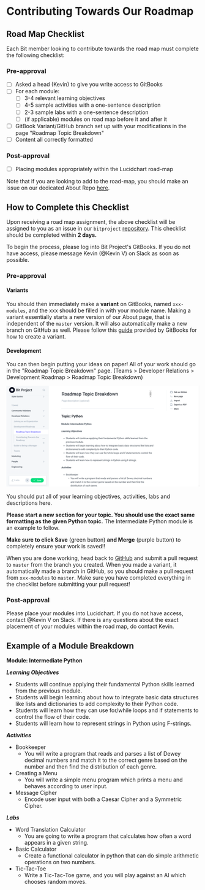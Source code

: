# Contributing Towards Our Roadmap

## Road Map Checklist

Each Bit member looking to contribute towards the road map must complete the following checklist:

### Pre-approval

* [ ] Asked a head \(Kevin\) to give you write access to GitBooks
* [ ] For each module: 
  * [ ] 3-4 relevant learning objectives
  * [ ] 4-5 sample activities with a one-sentence description
  * [ ] 2-3 sample labs with a one-sentence description
  * [ ] \(if applicable\) modules on road map before it and after it  
* [ ] GitBook Variant/GitHub branch set up with your modifications in the page "Roadmap Topic Breakdown"
* [ ] Content all correctly formatted

### **Post-approval**

* [ ] Placing modules appropriately within the Lucidchart road-map

Note that if you are looking to add to the road-map, you should make an issue on our dedicated About Repo [here](https://github.com/bitprj/bitproject).

## How to Complete this Checklist

Upon receiving a road map assignment, the above checklist will be assigned to you as an issue in our `bitproject` [repository](https://github.com/bitprj/bitproject). This checklist should be completed within **2 days.** 

To begin the process, please log into Bit Project's GitBooks. If you do not have access, please message Kevin \(@Kevin V\) on Slack as soon as possible.

### Pre-approval

#### Variants

You should then immediately make a **variant** on GitBooks, named `xxx-modules`, and the xxx should be filled in with your module name. Making a variant essentially starts a new version of our About page, that is independent of the `master` version. It will also automatically make a new branch on GitHub as well. Please follow this [guide](https://docs.gitbook.com/editing-content/variants) provided by GitBooks for how to create a variant. 

#### Development

You can then begin putting your ideas on paper! All of your work should go in the "Roadmap Topic Breakdown" page. \(Teams &gt; Developer Relations &gt; Development Roadmap &gt; Roadmap Topic Breakdown\)

![This is where you should put your work in GitBooks.](../../../.gitbook/assets/screenshot-from-2020-03-21-20-28-55.png)

You should put all of your learning objectives, activities, labs and descriptions here.

**Please start a new section for your topic. You should use the exact same formatting as the given Python topic.** The Intermediate Python module is an example to follow. 

**Make sure to click Save** \(green button\) **and Merge** \(purple button\) to completely ensure your work is saved!!

When you are done working, head back to [GitHub](https://github.com/bitprj/bitproject) and submit a pull request to `master` from the branch you created. When you made a variant, it automatically made a branch in GitHub, so you should make a pull request from `xxx-modules` to `master`. Make sure you have completed everything in the checklist before submitting your pull request!

### Post-approval

Please place your modules into Lucidchart. If you do not have access, contact @Kevin V on Slack. If there is any questions about the exact placement of your modules within the road map, do contact Kevin. 

## Example of a Module Breakdown

**Module: Intermediate Python**

_**Learning Objectives**_

* Students will continue applying their fundamental Python skills learned from the previous module.
* Students will begin learning about how to integrate basic data structures like lists and dictionaries to add complexity to their Python code.
* Students will learn how they can use for/while loops and if statements to control the flow of their code.
* Students will learn how to represent strings in Python using F-strings.

_**Activities**_

* Bookkeeper
  * You will write a program that reads and parses a list of Dewey decimal numbers and match it to the correct genre based on the number and then find the distribution of each genre.
* Creating a Menu
  * You will write a simple menu program which prints a menu and behaves according to user input.
* Message Cipher
  * Encode user input with both a Caesar Cipher and a Symmetric Cipher.

_**Labs**_

* Word Translation Calculator
  * You are going to write a program that calculates how often a word appears in a given string.
* Basic Calculator
  * Create a functional calculator in python that can do simple arithmetic operations on two numbers.
* Tic-Tac-Toe
  * Write a Tic-Tac-Toe game, and you will play against an AI which chooses random moves.



